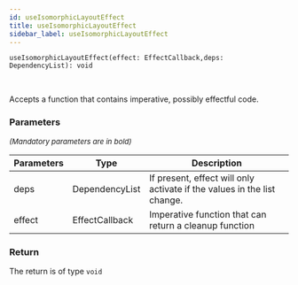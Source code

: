 ```yaml
---
id: useIsomorphicLayoutEffect
title: useIsomorphicLayoutEffect
sidebar_label: useIsomorphicLayoutEffect
---
```


```tsx
useIsomorphicLayoutEffect(effect: EffectCallback,deps: DependencyList): void
```
<br/>

Accepts a function that contains imperative, possibly effectful code.

### Parameters

<font size="2"><i>(Mandatory parameters are in bold)</i></font>

| Parameters | Type | Description |
| --------- | ---- | ----------- |
| deps | DependencyList | If present, effect will only activate if the values in the list change. |
| effect | EffectCallback | Imperative function that can return a cleanup function |


### Return



The return is of type <code>void</code>